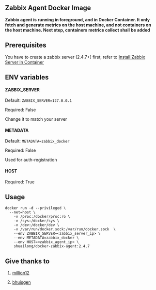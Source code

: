 ## Zabbix Agent Docker Image

**Zabbix agent is running in foreground, and in Docker Container.  It only fetch and generate metrics on the host machine, and not containers on the host machine.  Next step, containers metrics collect shall be added** 

## Prerequisites
You have to create a zabbix server (2.4.7+) first, refer to [Install Zabbix Server In Container](https://hub.docker.com/r/zabbix/zabbix-server-2.4/ "zabbix-server")

## ENV variables

#### ZABBIX_SERVER
Default: `ZABBIX_SERVER=127.0.0.1`

Required: False

Change it to match your server

#### METADATA
Default: `METADATA=zabbix_docker`

Required: False

Used for auth-registration

#### HOST
Required: True

## Usage
```
docker run -d --privileged \
  --net=host \
	-v /proc:/docker/proc:ro \
	-v /sys:/docker/sys \
	-v /dev:/docker/dev \
	-v /var/run/docker.sock:/var/run/docker.sock  \
	--env ZABBIX_SERVER=<zabbix_server_ip> \
	--env METADATA=zabbix_docker \
	--env HOST=<zabbix_agent_ip> \
	shuailong/docker-zabbix-agent:2.4.7
```

## Give thanks to
1. [million12](https://github.com/million12/docker-zabbix-agent, "million12")

2. [bhuisgen](https://github.com/bhuisgen/docker-zabbix-coreos, "bhuisgen")
